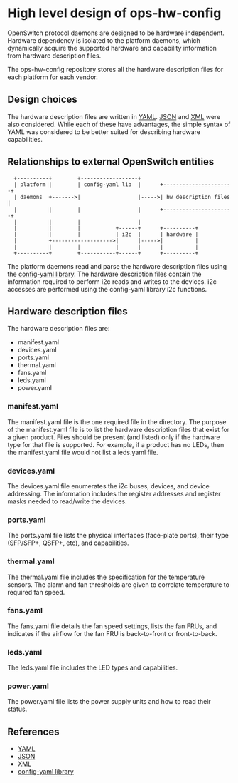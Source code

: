 # High level design of ops-hw-config
OpenSwitch protocol daemons are designed to be hardware independent. Hardware dependency is isolated to the platform daemons, which dynamically acquire the supported hardware and capability information from hardware description files.

The ops-hw-config repository stores all the hardware description files for each platform for each vendor.

## Design choices
The hardware description files are written in [YAML](http://yaml.org). [JSON](http://www.json.org/) and [XML](http://www.w3.org/XML/) were also considered. While each of these have advantages, the simple syntax of YAML was considered to be better suited for describing hardware capabilities.

## Relationships to external OpenSwitch entities
```ditaa
  +----------+        +------------------+
  | platform |        | config-yaml lib  |      +----------------------+
  | daemons  +------->|                  |----->| hw description files |
  |          |        |                  |      +----------------------+
  |          |        |                  |
  |          |        |           +------+      +----------+
  |          |        |           | i2c  |      | hardware |
  |          +------------------->|      |----->|          |
  |          |        |           |      |      |          |
  +----------+        +-----------+------+      +----------+
```

The platform daemons read and parse the hardware description files using the [config-yaml library](http://www.openswitch.net/documents/dev/ops-config-yaml/DESIGN). The hardware description files contain the information required to perform i2c reads and writes to the devices. i2c accesses are performed using the config-yaml library i2c functions.

## Hardware description files
The hardware description files are:
* manifest.yaml
* devices.yaml
* ports.yaml
* thermal.yaml
* fans.yaml
* leds.yaml
* power.yaml

### manifest.yaml
The manifest.yaml file is the one required file in the directory. The purpose of the manifest.yaml file is to list the hardware description files that exist for a given product. Files should be present (and listed) only if the hardware type for that file is supported. For example, if a product has no LEDs, then the manifest.yaml file would not list a leds.yaml file.

### devices.yaml
The devices.yaml file enumerates the i2c buses, devices, and device addressing. The information includes the register addresses and register masks needed to read/write the devices.

### ports.yaml
The ports.yaml file lists the physical interfaces (face-plate ports), their type (SFP/SFP+, QSFP+, etc), and capabilities.

### thermal.yaml
The thermal.yaml file includes the specification for the temperature sensors. The alarm and fan thresholds are given to correlate temperature to required fan speed.

### fans.yaml
The fans.yaml file details the fan speed settings, lists the fan FRUs, and indicates if the airflow for the fan FRU is back-to-front or front-to-back.

### leds.yaml
The leds.yaml file includes the LED types and capabilities.

### power.yaml
The power.yaml file lists the power supply units and how to read their status.

## References
* [YAML](http://yaml.org)
* [JSON](http://www.json.org/)
* [XML](http://www.w3.org/XML/)
* [config-yaml library](http://www.openswitch.net/documents/dev/ops-config-yaml/DESIGN)

